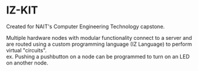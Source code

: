 # IZ-KIT

Created for NAIT's Computer Engineering Technology capstone.

Multiple hardware nodes with modular functionality connect to a
server and are routed using a custom programming language (IZ Language)
to perform virtual "circuits".  
ex. Pushing a pushbutton on a node can be programmed to turn on an LED on another node.

